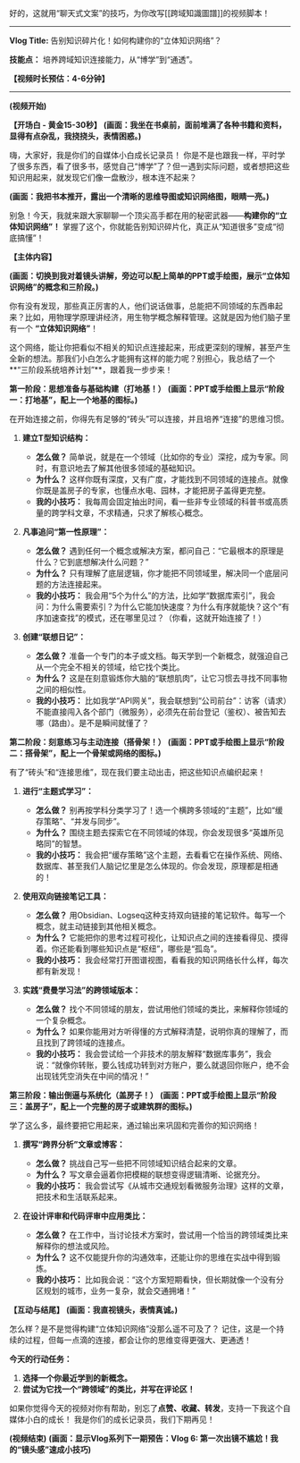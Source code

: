 好的，这就用“聊天式文案”的技巧，为你改写[[跨域知識圖譜]]的视频脚本！

---

**Vlog Title:** 告别知识碎片化！如何构建你的“立体知识网络”？

**技能点：** 培养跨域知识连接能力，从“博学”到“通透”。

**【视频时长预估：4-6分钟】**

---

**(视频开始)**

**【开场白 - 黄金15-30秒】**
**(画面：我坐在书桌前，面前堆满了各种书籍和资料，显得有点杂乱，我挠挠头，表情困惑。)**

嗨，大家好，我是你们的自媒体小白成长记录员！
你是不是也跟我一样，平时学了很多东西，看了很多书，感觉自己“博学”了？但一遇到实际问题，或者想把这些知识用起来，就发现它们像一盘散沙，根本连不起来？

**(画面：我把书本推开，露出一个清晰的思维导图或知识网络图，眼睛一亮。)**

别急！今天，我就来跟大家聊聊一个顶尖高手都在用的秘密武器——**构建你的“立体知识网络”！** 掌握了这个，你就能告别知识碎片化，真正从“知道很多”变成“彻底搞懂”！

**【主体内容】**

**(画面：切换到我对着镜头讲解，旁边可以配上简单的PPT或手绘图，展示“立体知识网络”的概念和三阶段。)**

你有没有发现，那些真正厉害的人，他们说话做事，总能把不同领域的东西串起来？比如，用物理学原理讲经济，用生物学概念解释管理。这就是因为他们脑子里有一个 **“立体知识网络”**！

这个网络，能让你把看似不相关的知识点连接起来，形成更深刻的理解，甚至产生全新的想法。那我们小白怎么才能拥有这样的能力呢？别担心，我总结了一个**“三阶段系统培养计划”**，跟着我一步步来！

**第一阶段：思想准备与基础构建（打地基！）**
**(画面：PPT或手绘图上显示“阶段一：打地基”，配上一个地基的图标。)**

在开始连接之前，你得先有足够的“砖头”可以连接，并且培养“连接”的思维习惯。

1.  **建立T型知识结构：**
    *   **怎么做？** 简单说，就是在一个领域（比如你的专业）深挖，成为专家。同时，有意识地去了解其他很多领域的基础知识。
    *   **为什么？** 这样你既有深度，又有广度，才能找到不同领域的连接点。就像你既是盖房子的专家，也懂点水电、园林，才能把房子盖得更完整。
    *   **我的小技巧：** 我每周会固定抽出时间，看一些非专业领域的科普书或高质量的跨学科文章，不求精通，只求了解核心概念。

2.  **凡事追问“第一性原理”：**
    *   **怎么做？** 遇到任何一个概念或解决方案，都问自己：“它最根本的原理是什么？它到底想解决什么问题？”
    *   **为什么？** 只有理解了底层逻辑，你才能把不同领域里，解决同一个底层问题的方法连接起来。
    *   **我的小技巧：** 我会用“5个为什么”的方法，比如学“数据库索引”，我会问：为什么需要索引？为什么它能加快速度？为什么有序就能快？这个“有序加速查找”的模式，还在哪里见过？（你看，这就开始连接了！）

3.  **创建“联想日记”：**
    *   **怎么做？** 准备一个专门的本子或文档。每天学到一个新概念，就强迫自己从一个完全不相关的领域，给它找个类比。
    *   **为什么？** 这是在刻意锻炼你大脑的“联想肌肉”，让它习惯去寻找不同事物之间的相似性。
    *   **我的小技巧：** 比如我学“API网关”，我会联想到“公司前台”：访客（请求）不能直接闯入各个部门（微服务），必须先在前台登记（鉴权）、被告知去哪（路由）。是不是瞬间就懂了？

**第二阶段：刻意练习与主动连接（搭骨架！）**
**(画面：PPT或手绘图上显示“阶段二：搭骨架”，配上一个骨架或网络的图标。)**

有了“砖头”和“连接思维”，现在我们要主动出击，把这些知识点编织起来！

1.  **进行“主题式学习”：**
    *   **怎么做？** 别再按学科分类学习了！选一个横跨多领域的“主题”，比如“缓存策略”、“并发与同步”。
    *   **为什么？** 围绕主题去探索它在不同领域的体现，你会发现很多“英雄所见略同”的智慧。
    *   **我的小技巧：** 我会把“缓存策略”这个主题，去看看它在操作系统、网络、数据库、甚至我们人脑记忆里是怎么体现的。你会发现，原理都是相通的！

2.  **使用双向链接笔记工具：**
    *   **怎么做？** 用Obsidian、Logseq这种支持双向链接的笔记软件。每写一个概念，就主动链接到其他相关概念。
    *   **为什么？** 它能把你的思考过程可视化，让知识点之间的连接看得见、摸得着。你还能看到哪些知识点是“枢纽”，哪些是“孤岛”。
    *   **我的小技巧：** 我会经常打开图谱视图，看看我的知识网络长什么样，每次都有新发现！

3.  **实践“费曼学习法”的跨领域版本：**
    *   **怎么做？** 找个不同领域的朋友，尝试用他们领域的类比，来解释你领域的一个复杂概念。
    *   **为什么？** 如果你能用对方听得懂的方式解释清楚，说明你真的理解了，而且找到了跨领域的连接点。
    *   **我的小技巧：** 我会尝试给一个非技术的朋友解释“数据库事务”，我会说：“就像你转账，要么钱成功转到对方账户，要么就退回你账户，绝不会出现钱凭空消失在中间的情况！”

**第三阶段：输出倒逼与系统化（盖房子！）**
**(画面：PPT或手绘图上显示“阶段三：盖房子”，配上一个完整的房子或建筑群的图标。)**

学了这么多，最终要把它用起来，通过输出来巩固和完善你的知识网络！

1.  **撰写“跨界分析”文章或博客：**
    *   **怎么做？** 挑战自己写一些把不同领域知识结合起来的文章。
    *   **为什么？** 写文章会逼着你把模糊的联想变得逻辑清晰、论据充分。
    *   **我的小技巧：** 我会尝试写《从城市交通规划看微服务治理》这样的文章，把技术和生活联系起来。

2.  **在设计评审和代码评审中应用类比：**
    *   **怎么做？** 在工作中，当讨论技术方案时，尝试用一个恰当的跨领域类比来解释你的想法或风险。
    *   **为什么？** 这不仅能提升你的沟通效率，还能让你的思维在实战中得到锻炼。
    *   **我的小技巧：** 比如我会说：“这个方案短期看快，但长期就像一个没有分区规划的城市，业务一复杂，就会交通拥堵！”

**【互动与结尾】**
**(画面：我直视镜头，表情真诚。)**

怎么样？是不是觉得构建“立体知识网络”没那么遥不可及了？
记住，这是一个持续的过程，但每一点滴的连接，都会让你的思维变得更强大、更通透！

**今天的行动任务：**
1.  **选择一个你最近学到的新概念。**
2.  **尝试为它找一个“跨领域”的类比，并写在评论区！**

如果你觉得今天的视频对你有帮助，别忘了**点赞、收藏、转发**，支持一下我这个自媒体小白的成长！
我是你们的成长记录员，我们下期再见！

**(视频结束)**
**(画面：显示Vlog系列下一期预告：Vlog 6: 第一次出镜不尴尬！我的“镜头感”速成小技巧)**